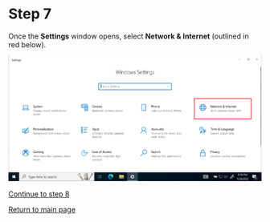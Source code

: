 # Step 7

Once the **Settings** window opens, select **Network & Internet** (outlined in red below).  

![Windows settings with network outlined](/images/step8-clicknetwork.PNG)

[Continue to step 8](/starthere/step8.md)  

[Return to main page](../README.md)

